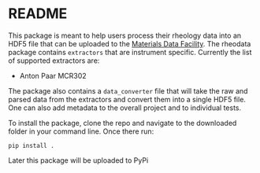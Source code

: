 # README

This package is meant to help users process their rheology data into an HDF5 file that can be
uploaded to the [Materials Data Facility](https://materialsdatafacility.org/).  The rheodata package
contains `extractors` that are instrument specific.  Currently the list of supported extractors are:

* Anton Paar MCR302

The package also contains a `data_converter` file that will take the raw and parsed data from the extractors
and convert them into a single HDF5 file.  One can also add metadata to the overall project and to individual
tests.

To install the package, clone the repo and navigate to the downloaded folder in your command line.  Once
there run:

`pip install .`

Later this package will be uploaded to PyPi
